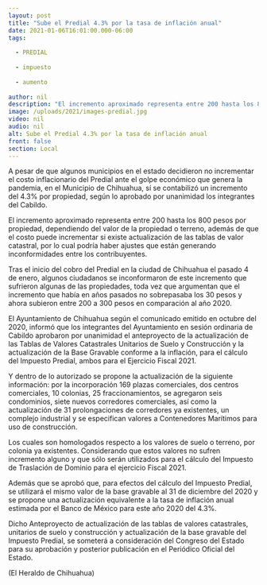 ```yaml
---
layout: post
title: "Sube el Predial 4.3% por la tasa de inflación anual"
date: 2021-01-06T16:01:00.000-06:00
tags:
  
  - PREDIAL
  
  - impuesto
  
  - aumento
  
author: nil
description: "El incremento aproximado representa entre 200 hasta los 800 pesos por propiedad, dependiendo del valor de la propiedad o terreno, además de que el costo puede incrementar si existe actualización de las tablas de valor catastral"
image: /uploads/2021/images-predial.jpg
video: nil
audio: nil
alt: Sube el Predial 4.3% por la tasa de inflación anual
front: false
section: Local
---
```


A pesar de que algunos municipios en el estado decidieron no incrementar el costo inflacionario del Predial ante el golpe económico que genera la pandemia, en el Municipio de Chihuahua, sí se contabilizó un incremento del 4.3% por propiedad, según lo aprobado por unanimidad los integrantes del Cabildo.

El incremento aproximado representa entre 200 hasta los 800 pesos por propiedad, dependiendo del valor de la propiedad o terreno, además de que el costo puede incrementar si existe actualización de las tablas de valor catastral, por lo cual podría haber ajustes que están generando inconformidades entre los contribuyentes.

Tras el inicio del cobro del Predial en la ciudad de Chihuahua el pasado 4 de enero, algunos ciudadanos se inconformaron de este incremento que sufrieron algunas de las propiedades, toda vez que argumentan que el incremento que había en años pasados no sobrepasaba los 30 pesos y ahora subieron entre 200 a 300 pesos en comparación al año 2020.

El Ayuntamiento de Chihuahua según el comunicado emitido en octubre del 2020, informó que los integrantes del Ayuntamiento en sesión ordinaria de Cabildo aprobaron por unanimidad el anteproyecto de la actualización de las Tablas de Valores Catastrales Unitarios de Suelo y Construcción y la actualización de la Base Gravable conforme a la inflación, para el cálculo del Impuesto Predial, ambos para el Ejercicio Fiscal 2021.

Y dentro de lo autorizado se propone la actualización de la siguiente información: por la incorporación 169 plazas comerciales, dos centros comerciales, 10 colonias, 25 fraccionamientos, se agregaron seis condominios, siete nuevos corredores comerciales, así como la actualización de 31 prolongaciones de corredores ya existentes, un complejo industrial y se especifican valores a Contenedores Marítimos para uso de construcción.

Los cuales son homologados respecto a los valores de suelo o terreno, por colonia ya existentes. Considerando que estos valores no sufren incremento alguno y que sólo serán utilizados para el cálculo del Impuesto de Traslación de Dominio para el ejercicio Fiscal 2021.

Además que se aprobó que, para efectos del cálculo del Impuesto Predial, se utilizará el mismo valor de la base gravable al 31 de diciembre del 2020 y se propone una actualización equivalente a la tasa de inflación anual estimada por el Banco de México para este año 2020 del 4.3%.

Dicho Anteproyecto de actualización de las tablas de valores catastrales, unitarios de suelo y construcción y actualización de la base gravable del Impuesto Predial, se someterá a consideración del Congreso del Estado para su aprobación y posterior publicación en el Periódico Oficial del Estado.

(El Heraldo de Chihuahua)